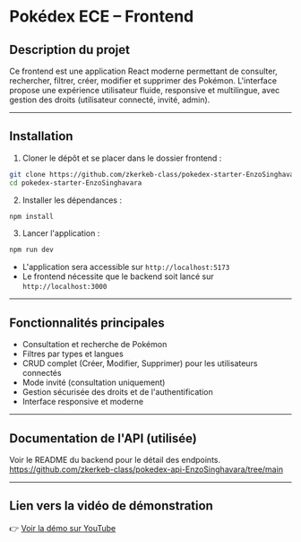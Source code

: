 # Pokédex ECE – Frontend

## Description du projet

Ce frontend est une application React moderne permettant de consulter, rechercher, filtrer, créer, modifier et supprimer des Pokémon. L'interface propose une expérience utilisateur fluide, responsive et multilingue, avec gestion des droits (utilisateur connecté, invité, admin).

---

## Installation

1. Cloner le dépôt et se placer dans le dossier frontend :

```bash
git clone https://github.com/zkerkeb-class/pokedex-starter-EnzoSinghavara.git
cd pokedex-starter-EnzoSinghavara
```

2. Installer les dépendances :

```bash
npm install
```

3. Lancer l'application :

```bash
npm run dev
```

- L'application sera accessible sur `http://localhost:5173`
- Le frontend nécessite que le backend soit lancé sur `http://localhost:3000`

---

## Fonctionnalités principales
- Consultation et recherche de Pokémon
- Filtres par types et langues
- CRUD complet (Créer, Modifier, Supprimer) pour les utilisateurs connectés
- Mode invité (consultation uniquement)
- Gestion sécurisée des droits et de l'authentification
- Interface responsive et moderne

---

## Documentation de l'API (utilisée)

Voir le README du backend pour le détail des endpoints.
https://github.com/zkerkeb-class/pokedex-api-EnzoSinghavara/tree/main

---

## Lien vers la vidéo de démonstration

👉 [Voir la démo sur YouTube](https://youtu.be/Md4c6YVMc9s)
